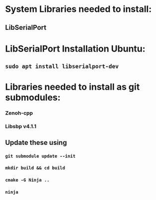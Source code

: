 # System Libraries needed to install:
## LibSerialPort
# LibSerialPort Installation Ubuntu:
## `sudo apt install libserialport-dev`


# Libraries needed to install as git submodules:
### Zenoh-cpp
### Libsbp v4.1.1

## Update these using
### `git submodule update --init`

### `mkdir build && cd build`

### `cmake -G Ninja ..`
### `ninja`


